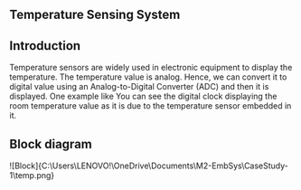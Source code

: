 ## Temperature Sensing System

## Introduction
Temperature sensors are widely used in electronic equipment to display the temperature. The temperature value is analog. Hence, we can convert it to digital value using an Analog-to-Digital Converter (ADC) and then it is displayed. One example like You can see the digital clock displaying the room temperature value as it is due to the temperature sensor embedded in it.

## Block diagram
![Block]{C:\Users\LENOVO!\OneDrive\Documents\M2-EmbSys\CaseStudy-1\temp.png}